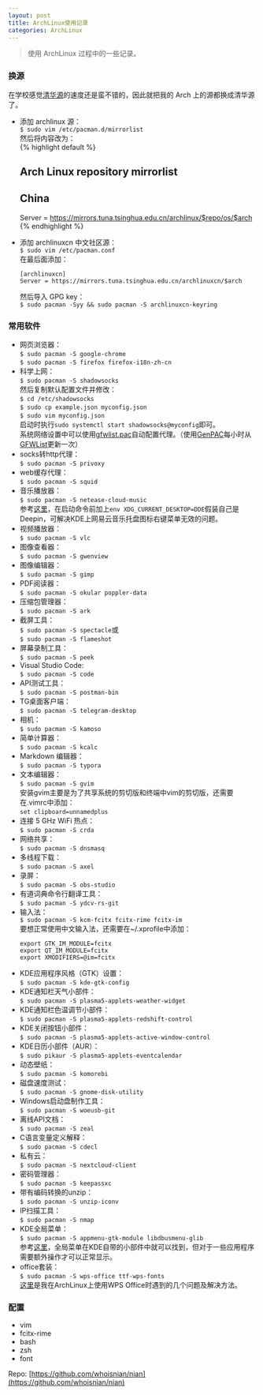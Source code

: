 ```yaml
---
layout: post
title: ArchLinux使用记录
categories: ArchLinux
---
```


> 使用 ArchLinux 过程中的一些记录。

<!-- more -->

### 换源  
在学校感觉[清华源](https://mirror.tuna.tsinghua.edu.cn/)的速度还是蛮不错的，因此就把我的 Arch 上的源都换成清华源了。  
* 添加 archlinux 源：  
  `$ sudo vim /etc/pacman.d/mirrorlist`  
  然后将内容改为：  
  {% highlight default %}
  ##  
  ## Arch Linux repository mirrorlist  
  ##  
    
  ## China  
  Server = https://mirrors.tuna.tsinghua.edu.cn/archlinux/$repo/os/$arch  
  {% endhighlight %}
* 添加 archlinuxcn 中文社区源：  
  `$ sudo vim /etc/pacman.conf`  
  在最后面添加：  
  ```
  [archlinuxcn]  
  Server = https://mirrors.tuna.tsinghua.edu.cn/archlinuxcn/$arch  
  ```
  然后导入 GPG key：  
  `$ sudo pacman -Syy && sudo pacman -S archlinuxcn-keyring`  

### 常用软件
* 网页浏览器：  
  `$ sudo pacman -S google-chrome`  
  `$ sudo pacman -S firefox firefox-i18n-zh-cn`  
* 科学上网：  
  `$ sudo pacman -S shadowsocks`  
  然后复制默认配置文件并修改：  
  `$ cd /etc/shadowsocks`  
  `$ sudo cp example.json myconfig.json`  
  `$ sudo vim myconfig.json`  
  启动时执行`sudo systemctl start shadowsocks@myconfig`即可。  
  系统网络设置中可以使用[gfwlist.pac](https://cdn.whoisnian.com/gfwlist.pac)自动配置代理。（使用[GenPAC](https://github.com/JinnLynn/genpac)每小时从[GFWList](https://github.com/gfwlist/gfwlist)更新一次）  
* socks转http代理：  
  `$ sudo pacman -S privoxy`  
* web缓存代理：  
  `$ sudo pacman -S squid`  
* 音乐播放器：  
  `$ sudo pacman -S netease-cloud-music`  
  参考[这里](https://forum.ubuntu.org.cn/viewtopic.php?f=74&t=484624)，在启动命令前加上`env XDG_CURRENT_DESKTOP=DDE`假装自己是Deepin，可解决KDE上网易云音乐托盘图标右键菜单无效的问题。
* 视频播放器：  
  `$ sudo pacman -S vlc`  
* 图像查看器：  
  `$ sudo pacman -S gwenview`  
* 图像编辑器：  
  `$ sudo pacman -S gimp`
* PDF阅读器：  
  `$ sudo pacman -S okular poppler-data`  
* 压缩包管理器：  
  `$ sudo pacman -S ark`  
* 截屏工具：  
  `$ sudo pacman -S spectacle`或  
  `$ sudo pacman -S flameshot`  
* 屏幕录制工具：  
  `$ sudo pacman -S peek`  
* Visual Studio Code:    
  `$ sudo pacman -S code`  
* API测试工具：  
  `$ sudo pacman -S postman-bin`
* TG桌面客户端：  
  `$ sudo pacman -S telegram-desktop`  
* 相机：  
  `$ sudo pacman -S kamoso`  
* 简单计算器：  
  `$ sudo pacman -S kcalc`  
* Markdown 编辑器：  
  `$ sudo pacman -S typora`  
* 文本编辑器：  
  `$ sudo pacman -S gvim`  
  安装gvim主要是为了共享系统的剪切版和终端中vim的剪切版，还需要在.vimrc中添加：  
  `set clipboard=unnamedplus`    
* 连接 5 GHz WiFi 热点：  
  `$ sudo pacman -S crda`  
* 网络共享：  
  `$ sudo pacman -S dnsmasq`  
* 多线程下载：  
  `$ sudo pacman -S axel`  
* 录屏：  
  `$ sudo pacman -S obs-studio`  
* 有道词典命令行翻译工具：  
  `$ sudo pacman -S ydcv-rs-git`  
* 输入法：  
  `$ sudo pacman -S kcm-fcitx fcitx-rime fcitx-im`  
  要想正常使用中文输入法，还需要在~/.xprofile中添加：  
  ```
  export GTK_IM_MODULE=fcitx  
  export QT_IM_MODULE=fcitx  
  export XMODIFIERS=@im=fcitx  
  ```
* KDE应用程序风格（GTK）设置：  
  `$ sudo pacman -S kde-gtk-config`  
* KDE通知栏天气小部件：  
  `$ sudo pacman -S plasma5-applets-weather-widget`  
* KDE通知栏色温调节小部件：  
  `$ sudo pacman -S plasma5-applets-redshift-control`  
* KDE关闭按钮小部件：  
  `$ sudo pacman -S plasma5-applets-active-window-control`  
* KDE日历小部件（AUR）：  
  `$ sudo pikaur -S plasma5-applets-eventcalendar`  
* 动态壁纸：  
  `$ sudo pacman -S komorebi`  
* 磁盘速度测试：  
  `$ sudo pacman -S gnome-disk-utility`  
* Windows启动盘制作工具：  
  `$ sudo pacman -S woeusb-git`
* 离线API文档：  
  `$ sudo pacman -S zeal`  
* C语言变量定义解释：  
  `$ sudo pacman -S cdecl`  
* 私有云：  
  `$ sudo pacman -S nextcloud-client`  
* 密码管理器：  
  `$ sudo pacman -S keepassxc`  
* 带有编码转换的unzip：  
  `$ sudo pacman -S unzip-iconv`  
* IP扫描工具：  
  `$ sudo pacman -S nmap`  
* KDE全局菜单：  
  `$ sudo pacman -S appmenu-gtk-module libdbusmenu-glib`  
  参考[这里](https://forum.manjaro.org/t/gtk-global-menu-in-plasma-5-13/42112)，全局菜单在KDE自带的小部件中就可以找到，但对于一些应用程序需要额外操作才可以正常显示。  
* office套装：  
  `$ sudo pacman -S wps-office ttf-wps-fonts`  
  [这里](/2018/06/13/WPS-Office使用记录/)是我在ArchLinux上使用WPS Office时遇到的几个问题及解决方法。  

### 配置
* vim  
* fcitx-rime  
* bash  
* zsh  
* font  

Repo: [https://github.com/whoisnian/nian](https://github.com/whoisnian/nian)
